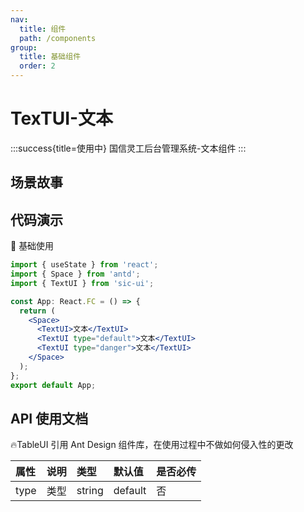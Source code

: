 ```yaml
---
nav:
  title: 组件
  path: /components
group:
  title: 基础组件
  order: 2
---
```


# TexTUI-文本

:::success{title=使用中}
国信灵工后台管理系统-文本组件
:::

## 场景故事

## 代码演示

💎 基础使用

```jsx
import { useState } from 'react';
import { Space } from 'antd';
import { TextUI } from 'sic-ui';

const App: React.FC = () => {
  return (
    <Space>
      <TextUI>文本</TextUI>
      <TextUI type="default">文本</TextUI>
      <TextUI type="danger">文本</TextUI>
    </Space>
  );
};
export default App;
```

## API 使用文档

🔥TableUI 引用 Ant Design 组件库，在使用过程中不做如何侵入性的更改

<font size=1>

| 属性 | 说明 | 类型   | 默认值  | 是否必传 |
| :--- | :--- | :----- | :------ | :------- |
| type | 类型 | string | default | 否       |

</font>
